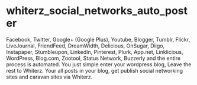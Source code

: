 whiterz_social_networks_auto_poster
===================================

Facebook, Twitter, Google+ (Google Plus), Youtube, Blogger, Tumblr, Flickr, LiveJournal, FriendFeed, DreamWidth, Delicious, OnSugar, Diigo, Instapaper, Stumbleupon, LinkedIn, Pinterest, Plurk, App.net, Linklicious, WordPress, Blog.com, Zootool, Status Network, Buzzerly and the entire process is automated. You just simple enter your wordpress blog, Leave the rest to Whiterz. Your all posts in your blog, get publish social networking sites and caravan sites via Whiterz.
